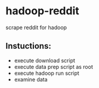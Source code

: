# hadoop-reddit
scrape reddit for hadoop

## Instuctions:
* execute download script
* execute data prep script as root
* execute hadoop run script
* examine data

